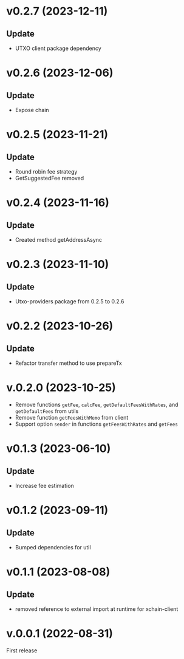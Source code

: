 # v0.2.7 (2023-12-11)

## Update

- UTXO client package dependency

# v0.2.6 (2023-12-06)

## Update

- Expose chain

# v0.2.5 (2023-11-21)

## Update

- Round robin fee strategy
- GetSuggestedFee removed

# v0.2.4 (2023-11-16)

## Update

- Created method getAddressAsync

# v0.2.3 (2023-11-10)

## Update

- Utxo-providers package from 0.2.5 to 0.2.6

# v0.2.2 (2023-10-26)

## Update

- Refactor transfer method to use prepareTx

# v.0.2.0 (2023-10-25)

- Remove functions `getFee`, `calcFee`, `getDefaultFeesWithRates`, and `getDefaultFees` from utils
- Remove function `getFeesWithMemo` from client
- Support option `sender` in functions `getFeesWithRates` and `getFees`

# v0.1.3 (2023-06-10)

## Update

- Increase fee estimation

# v0.1.2 (2023-09-11)

## Update

- Bumped dependencies for util

# v0.1.1 (2023-08-08)

## Update

- removed reference to external import at runtime for xchain-client

# v.0.0.1 (2022-08-31)

First release
